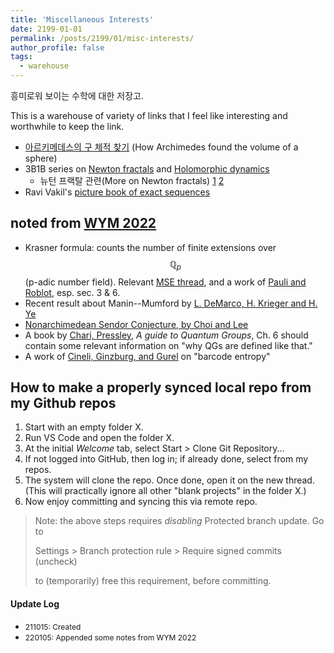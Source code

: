 ```yaml
---
title: 'Miscellaneous Interests'
date: 2199-01-01
permalink: /posts/2199/01/misc-interests/
author_profile: false
tags:
  - warehouse
---
```


<!-- This post will show up by default. To disable scheduling of future posts, edit `config.yml` and set `future: false`.  -->
흥미로워 보이는 수학에 대한 저장고.

This is a warehouse of variety of links that I feel like interesting and worthwhile to keep the link.

 * [아르키메데스의 구 체적 찾기](https://www.maa.org/sites/default/files/pdf/upload_library/22/Ford/Apostol496-508.pdf) (How Archimedes found the volume of a sphere)
 * 3B1B series on [Newton fractals](https://www.youtube.com/watch?v=-RdOwhmqP5s&ab_channel=3Blue1Brown) and [Holomorphic dynamics](https://youtu.be/LqbZpur38nw)
   * 뉴턴 프랙탈 관련(More on Newton fractals) [1](https://www.chiark.greenend.org.uk/~sgtatham/newton/) [2](https://blbadger.github.io/polynomial-roots.html)
 * Ravi Vakil's [picture book of exact sequences](https://math216.files.wordpress.com/2022/03/picturebook-aug-9-2021.pdf)

## noted from [WYM 2022](https://sites.google.com/view/wym2022/)
 * Krasner formula: counts the number of finite extensions over $$\mathbb{Q}_p$$ (p-adic number field). Relevant [MSE thread](https://math.stackexchange.com/questions/78211), and a work of [Pauli and Roblot](http://page.math.tu-berlin.de/~kant/publications/papers/krasner.pdf), esp. sec. 3 & 6.
 * Recent result about Manin--Mumford by [L. DeMarco, H. Krieger and H. Ye](https://people.math.harvard.edu/~demarco/UMMB.pdf)
 * [Nonarchimedean Sendor Conjecture, by Choi and Lee](https://arxiv.org/abs/2106.11155)
 * A book by [Chari, Pressley](https://www.cambridge.org/us/academic/subjects/mathematics/algebra/guide-quantum-groups?format=PB&isbn=9780521558846), _A guide to Quantum Groups_, Ch. 6 should contain some relevant information on "why QGs are defined like that."
 * A work of [Cineli, Ginzburg, and Gurel](https://arxiv.org/abs/2111.03983) on "barcode entropy"

## How to make a properly synced local repo from my Github repos

 1. Start with an empty folder X.
 1. Run VS Code and open the folder X.
 1. At the initial *Welcome* tab, select Start > Clone Git Repository...
 1. If not logged into GitHub, then log in; if already done, select from my repos.
 1. The system will clone the repo. Once done, open it on the new thread. (This will practically ignore all other "blank projects" in the folder X.)
 1. Now enjoy committing and syncing this via remote repo.

 > Note: the above steps requires *disabling* Protected branch update. Go to
 >
 > Settings > Branch protection rule > Require signed commits (uncheck)
 >
 > to (temporarily) free this requirement, before committing.

#### Update Log
 * <span style="font-size:12px">211015: Created</span>
 * <span style="font-size:12px">220105: Appended some notes from WYM 2022</span>
